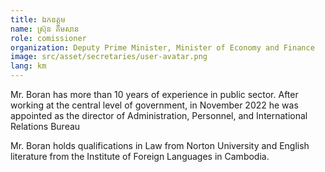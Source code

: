 ```yaml
---
title: ឯកឧត្ដម
name: ស្រ៊ុន គឹមសាន
role: comissioner
organization: Deputy Prime Minister, Minister of Economy and Finance
image: src/asset/secretaries/user-avatar.png
lang: km
---
```


Mr. Boran has more than 10 years of experience in public sector. After working at the central level of government, in November 2022 he was appointed as the director of Administration, Personnel, and International Relations Bureau

Mr. Boran holds qualifications in Law from Norton University and English literature from the Institute of Foreign Languages in Cambodia.
